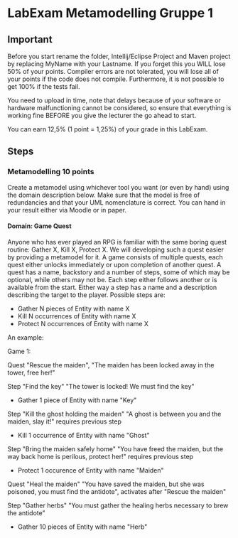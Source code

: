# LabExam Metamodelling Gruppe 1

## Important
Before you start rename the folder, Intellij/Eclipse Project and Maven project by replacing MyName with your Lastname. If you forget this you WILL lose 50% of your points. 
Compiler errors are not tolerated, you will lose all of your points if the code does not compile. Furthermore, it is not possible to get 100% if the tests fail.

You need to upload in time, note that delays because of your software or hardware malfunctioning cannot be considered, so ensure that everything is working fine BEFORE you give the lecturer the go ahead to start. 

You can earn 12,5% (1 point = 1,25%) of your grade in this LabExam.

## Steps

### Metamodelling 10 points

Create a metamodel using whichever tool you want (or even by hand) using the domain description below. Make sure that the model is free of redundancies and that your UML nomenclature is correct. You can hand in your result either via Moodle or in paper. 

#### Domain: Game Quest

Anyone who has ever played an RPG is familiar with the same boring quest routine: Gather X, Kill X, Protect X. We will developing such a 
quest easier by providing a metamodel for it. A game consists of multiple quests, each quest either unlocks immediately or upon completion 
of another quest. A quest has a name, backstory and a number of steps, some of which may be optional, while others may not be. Each step either follows another or is available from the start. Either way a step has a name and a description describing the target to the player. Possible steps are:
- Gather N pieces of Entity with name X
- Kill N occurrences of Entity with name X
- Protect N occurrences of Entity with name X

An example: 

Game 1: 

Quest "Rescue the maiden", "The maiden has been locked away in the tower, free her!"

Step "Find the key" "The tower is locked! We must find the key"
- Gather 1 piece of Entity with name "Key"

Step "Kill the ghost holding the maiden" "A ghost is between you and the maiden, slay it!" requires previous step
- Kill 1 occurrence of Entity with name "Ghost"

Step "Bring the maiden safely home" "You have freed the maiden, but the way back home is perilous, protect her!" requires previous step
- Protect 1 occurence of Entity with name "Maiden"



Quest "Heal the maiden" "You have saved the maiden, but she was poisoned, you must find the antidote", activates after "Rescue the maiden"

Step "Gather herbs" "You must gather the healing herbs necessary to brew the antidote"
- Gather 10 pieces of Entity with name "Herb"
